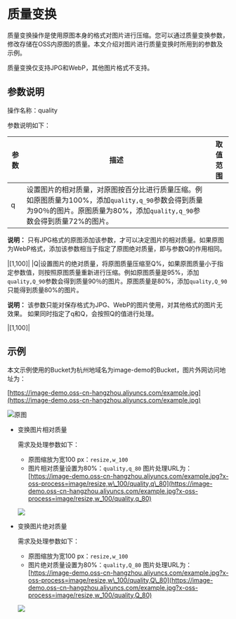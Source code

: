 # 质量变换

质量变换操作是使用原图本身的格式对图片进行压缩。您可以通过质量变换参数，修改存储在OSS内原图的质量。本文介绍对图片进行质量变换时所用到的参数及示例。

质量变换仅支持JPG和WebP，其他图片格式不支持。

## 参数说明

操作名称：quality

参数说明如下：

|参数|描述|取值范围|
|--|--|----|
|q|设置图片的相对质量，对原图按百分比进行质量压缩。例如原图质量为100%，添加`quality,q_90`参数会得到质量为90％的图片。原图质量为80%，添加`quality,q_90`参数会得到质量72%的图片。

**说明：** 只有JPG格式的原图添加该参数，才可以决定图片的相对质量。如果原图为WebP格式，添加该参数相当于指定了原图绝对质量，即与参数Q的作用相同。

|\[1,100\]|
|Q|设置图片的绝对质量，将原图质量压缩至Q%，如果原图质量小于指定参数值，则按照原图质量重新进行压缩。例如原图质量是95%，添加`quality,Q_90`参数会得到质量90％的图片。原图质量是80%，添加`quality,Q_90`只能得到质量80%的图片。

**说明：** 该参数只能对保存格式为JPG、WebP的图片使用，对其他格式的图片无效果。 如果同时指定了q和Q，会按照Q的值进行处理。

|\[1,100\]|

## 示例

本文示例使用的Bucket为杭州地域名为image-demo的Bucket，图片外网访问地址为：

[https://image-demo.oss-cn-hangzhou.aliyuncs.com/example.jpg](https://image-demo.oss-cn-hangzhou.aliyuncs.com/example.jpg)

![原图](https://static-aliyun-doc.oss-cn-hangzhou.aliyuncs.com/assets/img/zh-CN/7289459951/p139183.png)

-   变换图片相对质量

    需求及处理参数如下：

    -   原图缩放为宽100 px：`resize,w_100`
    -   图片相对质量设置为80%：`quality,q_80`
    图片处理URL为：[https://image-demo.oss-cn-hangzhou.aliyuncs.com/example.jpg?x-oss-process=image/resize,w\_100/quality,q\_80](https://image-demo.oss-cn-hangzhou.aliyuncs.com/example.jpg?x-oss-process=image/resize,w_100/quality,q_80)

    ![](https://static-aliyun-doc.oss-cn-hangzhou.aliyuncs.com/assets/img/zh-CN/8289459951/p2629.jpg)

-   变换图片绝对质量

    需求及处理参数如下：

    -   原图缩放为宽100 px：`resize,w_100`
    -   图片绝对质量设置为80%：`quality,Q_80`
    图片处理URL为：[https://image-demo.oss-cn-hangzhou.aliyuncs.com/example.jpg?x-oss-process=image/resize,w\_100/quality,Q\_80](https://image-demo.oss-cn-hangzhou.aliyuncs.com/example.jpg?x-oss-process=image/resize,w_100/quality,Q_80)

    ![](https://static-aliyun-doc.oss-cn-hangzhou.aliyuncs.com/assets/img/zh-CN/8289459951/p2630.jpg)


